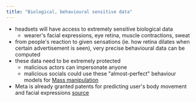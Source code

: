 ```yaml
---
title: "Biological, behavioural sensitive data"
---
```

- headsets will have access to extremely sensitive biological data
	- wearer's facial expressions, eye retina, muscle contractions, sweat
- from people's reaction to given sensations (ie. how retina dilates when certain advertisement is seen), very precise behavioural data can be computed
- these data need to be extremely protected
	- malicious actors can impersonate anyone
	- malicious socials could use these "almost-perfect" behaviour models for [Mass manipulation](Mass%20manipulation.md)
- Meta is already granted patents for predicting user's body movement and facial expressions [source](https://www.businessinsider.com/facebook-meta-patents-show-vision-for-hyperrealistic-metaverse-2022-1)
